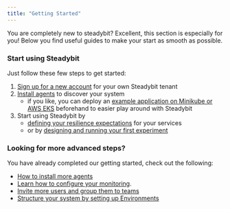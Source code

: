 ```yaml
---
title: "Getting Started"
---
```

You are completely new to steadybit? Excellent, this section is especially for you!
Below you find useful guides to make your start as smooth as possible.

### Start using Steadybit
Just follow these few steps to get started:

1. [Sign up for a new account](https://www.steadybit.com/get-started/) for your own Steadybit tenant
2. [Install agents](getting-started/10-set-up-platform-agents) to discover your system
   - if you like, you can deploy an [example application on Minikube or AWS EKS](getting-started/15-deploy-example-application) beforehand to easier play around with Steadybit
3. Start using Steadybit by
   - [defining your resilience expectations](getting-started/20-define-resilience-expectations) for your services
   - or by [designing and running your first experiment](getting-started/30-run-experiment)

### Looking for more advanced steps?
You have already completed our getting started, check out the following:

- [How to install more agents](../install-configure/30-install-agents)
- [Learn how to configure your monitoring](../install-configure/70-configure-monitoring).
- [Invite more users and group them to teams](../install-configure/60-teams-and-users)
- [Structure your system by setting up Environments](../install-configure/50-set-up-environments)

